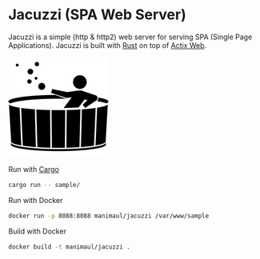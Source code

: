 # Jacuzzi (SPA Web Server)

Jacuzzi is a simple (http & http2) web server for serving SPA (Single Page Applications).
Jacuzzi is built with [Rust](https://www.rust-lang.org/) on top of [Actix Web](https://actix.rs/).

![Image of a jacuzzi](sample/images/tub.jpg)

Run with [Cargo](https://doc.rust-lang.org/cargo/getting-started/installation.html)
```bash
cargo run -- sample/
```

Run with Docker
```bash
docker run -p 8088:8088 manimaul/jacuzzi /var/www/sample 
```

Build with Docker
```bash
docker build -t manimaul/jacuzzi .
```
